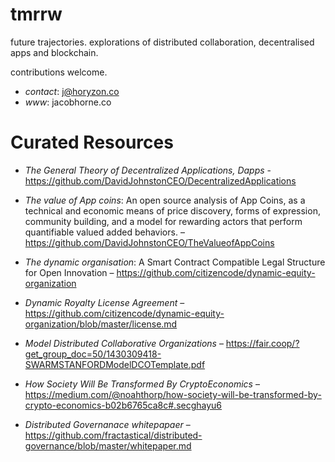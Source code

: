 # tmrrw
future trajectories. explorations of distributed collaboration, decentralised apps and blockchain. 

contributions welcome.

- *contact*: j@horyzon.co
- *www*: jacobhorne.co

# Curated Resources

- *The General Theory of Decentralized Applications, Dapps* - https://github.com/DavidJohnstonCEO/DecentralizedApplications

- *The value of App coins*: An open source analysis of App Coins, as a technical and economic means of price discovery, forms of expression, community building, and a model for rewarding actors that perform quantifiable valued added behaviors.  – https://github.com/DavidJohnstonCEO/TheValueofAppCoins

- *The dynamic organisation*: A Smart Contract Compatible Legal Structure for Open Innovation – https://github.com/citizencode/dynamic-equity-organization

- *Dynamic Royalty License Agreement* – https://github.com/citizencode/dynamic-equity-organization/blob/master/license.md

- *Model Distributed Collaborative Organizations* – https://fair.coop/?get_group_doc=50/1430309418-SWARMSTANFORDModelDCOTemplate.pdf

- *How Society Will Be Transformed By CryptoEconomics* – https://medium.com/@noahthorp/how-society-will-be-transformed-by-crypto-economics-b02b6765ca8c#.secghayu6

- *Distributed Governanace whitepapaer* – https://github.com/fractastical/distributed-governance/blob/master/whitepaper.md






